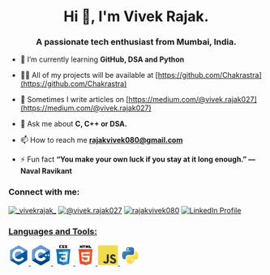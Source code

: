 <h1 align="center">Hi 👋, I'm Vivek Rajak.</h1>
<h3 align="center">A passionate tech enthusiast from Mumbai, India.</h3>

- 🌱 I’m currently learning **GitHub, DSA and Python**

- 👨‍💻 All of my projects will be available at [https://github.com/Chakrastra](https://github.com/Chakrastra)

- 📝 Sometimes I write articles on [https://medium.com/@vivek.rajak027](https://medium.com/@vivek.rajak027)

- 💬 Ask me about **C, C++ or DSA.**

- 📫 How to reach me **rajakvivek080@gmail.com**

- ⚡ Fun fact **“You make your own luck if you stay at it long enough.” ― Naval Ravikant**

<h3 align="left">Connect with me:</h3>
<p align="left">
<a href="https://instagram.com/_vivekrajak_" target="blank"><img align="center" src="https://raw.githubusercontent.com/rahuldkjain/github-profile-readme-generator/master/src/images/icons/Social/instagram.svg" alt="_vivekrajak_" height="30" width="40" /></a>
<a href="https://medium.com/@vivek.rajak027" target="blank"><img align="center" src="https://raw.githubusercontent.com/rahuldkjain/github-profile-readme-generator/master/src/images/icons/Social/medium.svg" alt="@vivek.rajak027" height="30" width="40" /></a>
<a href="https://auth.geeksforgeeks.org/user/rajakvivek080" target="blank"><img align="center" src="https://raw.githubusercontent.com/rahuldkjain/github-profile-readme-generator/master/src/images/icons/Social/geeks-for-geeks.svg" alt="rajakvivek080" height="30" width="40" /></a>
<a href="https://www.linkedin.com/in/vivek-rajak-370444220" target="_blank"><img align="center" src="https://myclouddoor.com/wp-content/uploads/2019/11/Linkedin-logo.png" alt="LinkedIn Profile" height="30" width="50" /a>
</p>

<h3 align="left">Languages and Tools:</h3>
<p align="left"> <a href="https://www.cprogramming.com/" target="_blank" rel="noreferrer"> <img src="https://raw.githubusercontent.com/devicons/devicon/master/icons/c/c-original.svg" alt="c" width="40" height="40"/> </a> <a href="https://www.w3schools.com/cpp/" target="_blank" rel="noreferrer"> <img src="https://raw.githubusercontent.com/devicons/devicon/master/icons/cplusplus/cplusplus-original.svg" alt="cplusplus" width="40" height="40"/> </a> <a href="https://www.w3schools.com/css/" target="_blank" rel="noreferrer"> <img src="https://raw.githubusercontent.com/devicons/devicon/master/icons/css3/css3-original-wordmark.svg" alt="css3" width="40" height="40"/> </a> <a href="https://www.w3.org/html/" target="_blank" rel="noreferrer"> <img src="https://raw.githubusercontent.com/devicons/devicon/master/icons/html5/html5-original-wordmark.svg" alt="html5" width="40" height="40"/> </a> <a href="https://developer.mozilla.org/en-US/docs/Web/JavaScript" target="_blank" rel="noreferrer"> <img src="https://raw.githubusercontent.com/devicons/devicon/master/icons/javascript/javascript-original.svg" alt="javascript" width="40" height="40"/> </a> <a href="https://www.python.org" target="_blank" rel="noreferrer"> <img src="https://raw.githubusercontent.com/devicons/devicon/master/icons/python/python-original.svg" alt="python" width="40" height="40"/> </a> </p>
